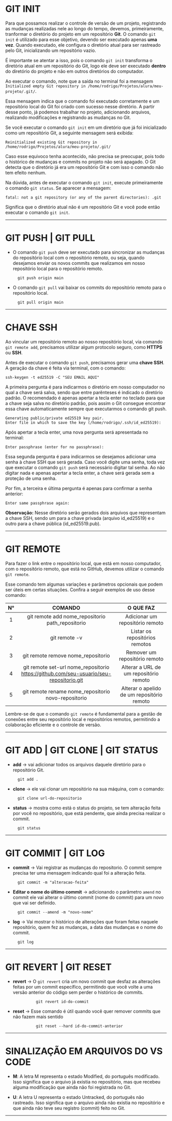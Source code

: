 
# GIT INIT


Para que possamos realizar o controle de versão de um projeto, registrando as mudanças realizadas nele ao longo do tempo, devemos, primeiramente, tranformar o diretório do projeto em um repositório **Git**. O comando `git init` é utilizado para esse objetivo, devendo ser executado apenas **uma vez**. Quando executado, ele configura o diretório atual para ser rastreado pelo Git, inicializando um repositório vazio.

É importante se atentar a isso, pois o comando `git init` transforma o diretório atual em um repositório do Git, logo ele deve ser executado **dentro** do diretório do projeto e não em outros diretórios do computador.

Ao executar o comando, note que a saída no terminal foi a mensagem `Initialized empty Git repository in /home/rodrigo/Projetos/alura/meu-projeto/.git/`. 

Essa mensagem indica que o comando foi executado corretamente e um repositório local do Git foi criado com sucesso nesse diretório. A partir desse ponto, já podemos trabalhar no projeto, adicionando arquivos, realizando modificações e registrando as mudanças no Git.

Se você executar o comando `git init` em um diretório que já foi inicializado como um repositório Git, a seguinte mensagem será exibida:

    Reinitialized existing Git repository in /home/rodrigo/Projetos/alura/meu-projeto/.git/

Caso esse equivoco tenha acontecido, não precisa se preocupar, pois todo o histórico de mudanças e commits no projeto não será apagado. O Git detecta que o diretório já era um repositório Git e com isso o comando não tem efeito nenhum.


Na dúvida, antes de executar o comando `git init`, execute primeiramente o comando `git status`. Se aparecer a mensagem: 

    fatal: not a git repository (or any of the parent directories): .git

Significa que o diretório atual não é um repositório Git e você pode então executar o comando `git init`.


---

# GIT PUSH | GIT PULL

- O comando `git push` deve ser executado para sincronizar as mudanças do repositório local com o repositório remoto, ou seja, quando desejamos enviar os novos commits que realizamos em nosso repositório local para o repositório remoto. 

        git push origin main

- O comando `git pull` vai baixar os commits do repositório remoto para o repositório local.

        git pull origin main


---

# CHAVE SSH

Ao vincular um repositório remoto ao nosso repositório local, via comando `git remote add`, precisamos utilizar algum protocolo seguro, como **HTTPS** ou **SSH**.

Antes de executar o comando `git push`, precisamos gerar uma **chave SSH**. A geração da chave é feita via terminal, com o comando: 

    ssh-keygen -t ed25519 -C "SEU EMAIL AQUI"

A primeira pergunta é para indicarmos o diretório em nosso computador no qual a chave será salva, sendo que entre parênteses é indicado o diretório padrão. O recomendado é apenas apertar a tecla enter no teclado para que a chave seja salva no diretório padrão, pois assim o Git consegue encontrar essa chave automaticamente sempre que executarmos o comando git push.

    Generating public/private ed25519 key pair.
    Enter file in which to save the key (/home/rodrigo/.ssh/id_ed25519):

Após apertar a tecla enter, uma nova pergunta será apresentada no terminal:

    Enter passphrase (enter for no passphrase):

Essa segunda pergunta é para indicarmos se desejamos adicionar uma senha à chave SSH que será gerada. Caso você digite uma senha, toda vez que executar o comando `git push` será necessário digitar tal senha. Ao não digitar nada e apenas apertar a tecla enter, a chave será gerada sem a proteção de uma senha.

Por fim, a terceira e última pergunta é apenas para confirmar a senha anterior:

    Enter same passphrase again:


**Observação:** Nesse diretório serão gerados dois arquivos que representam a chave SSH, sendo um para a chave privada (arquivo id_ed25519) e o outro para a chave pública (id_ed25519.pub).


---

# GIT REMOTE

Para fazer o link entre o repositório local, que está em nosso computador, com o repositório remoto, que está no GitHub, devemos utilizar o comando `git remote`.

Esse comando tem algumas variações e parâmetros opcionais que podem ser úteis em certas situações. Confira a seguir exemplos de uso desse comando:

| N° | COMANDO | O QUE FAZ |
|:---:|:---:|:---:|
| 1 | git remote add nome_repositorio path_repositorio | Adicionar um repositório remoto |
| 2 | git remote -v | Listar os repositórios remotos |
| 3 | git remote remove nome_repositorio | Remover um repositório remoto |
| 4 | git remote set-url nome_repositorio https://github.com/seu-usuario/seu-repositorio.git | Alterar a URL de um repositório remoto |
| 5 | git remote rename nome_repositorio novo-repositorio | Alterar o apelido de um repositório remoto |


Lembre-se de que o comando `git remote` é fundamental para a gestão de conexões entre seu repositório local e repositórios remotos, permitindo a colaboração eficiente e o controle de versão.


---

# GIT ADD | GIT CLONE | GIT STATUS

- **add** → vai adicionar todos os arquivos daquele diretório para o repositório Git.

        git add .

- **clone** → ele vai clonar um repositório na sua máquina, com o comando:

        git clone url-do-repositorio

- **status** → mostra como está o status do projeto, se tem alteração feita por você no repositório, que está pendente, que ainda precisa realizar o commit.

        git status


---

# GIT COMMIT | GIT LOG

- **commit** → Vai registrar as mudanças do repositorio. O commit sempre precisa ter uma mensagem indicando qual foi a alteração feita.

        git commit -m "alteracao-feita"

- **Editar o nome do último commit** → adicionando o parâmetro `amend` no commit ele vai alterar o último commit (nome do commit) para um novo que vai ser definido.

        git commit --amend -m "novo-nome"

- **log** → Vai mostrar o histórico de alterações que foram feitas naquele repositório, quem fez as mudanças, a data das mudanças e o nome do commit.

        git log


---

# GIT REVERT | GIT RESET 

- **revert** → O `git revert` cria um novo commit que desfaz as alterações feitas por um commit específico, permitindo que você volte a uma versão anterior do código sem perder o histórico de commits.

                git revert id-do-commit

- **reset** → Esse comando é útil quando você quer remover commits que não fazem mais sentido

                git reset --hard id-do-commit-anterior

---

# SINALIZAÇÃO EM ARQUIVOS DO VS CODE

- **M**: A letra M representa o estado Modified, do português modificado. Isso significa que o arquivo já existia no repositório, mas que recebeu alguma modificação que ainda não foi registrada no Git.

- **U**: A letra U representa o estado Untracked, do português não rastreado. Isso significa que o arquivo ainda não existia no repositório e que ainda não teve seu registro (commit) feito no Git.


---


